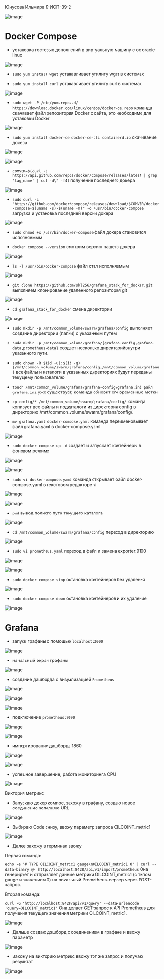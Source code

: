 Юнусова Ильмира К-ИСП-39-2

![image](https://github.com/user-attachments/assets/ad7966b5-9668-4f1a-a012-a092ae46f8b5)

# Docker Compose

- установка гостевых дополнений в виртуальную машину с ос oracle linux

![image](https://github.com/user-attachments/assets/11941d7f-206a-4075-84d7-e5c543a15e7f)

- `sudo yum install wget`  устанавливает утилиту wget в системах

- `sudo yum install curl` устанавливает утилиту curl в системах
  
![image](https://github.com/user-attachments/assets/3abce5f2-b4b4-4b96-8634-08d7203d739e)

- `sudo wget -P /etc/yum.repos.d/ https://download.docker.com/linux/centos/docker-ce.repo` команда скачивает файл репозитория Docker с сайта, это необходимо для установки Docker

![image](https://github.com/user-attachments/assets/3ada9db2-4b04-42aa-9918-3fb89de64c4f)

- `sudo yum install docker-ce docker-ce-cli containerd.io` скачивание докера

![image](https://github.com/user-attachments/assets/3648fad2-23d1-49c1-a0cd-15548bcb31e0)

![image](https://github.com/user-attachments/assets/4a738989-cd4c-4aff-b4ac-54eb27169af2)

- `COMVER=$(curl -s https://api.github.com/repos/docker/compose/releases/latest | grep 'tag_name' | cut -d\" -f4)` получение последнего докера

![image](https://github.com/user-attachments/assets/5448a9d2-1984-4be6-a3c2-8985c5d06079)

- `sudo curl -L "https://github.com/docker/compose/releases/download/$COMVER/docker-compose-$(uname -s)-$(uname -m)" -o /usr/bin/docker-compose` загрузка и установка последней версии докера

![image](https://github.com/user-attachments/assets/14f659fb-4c40-4b19-855d-cd1de7df4192)

- `sudo chmod +x /usr/bin/docker-compose` файл докера становится исполняемым

- `docker compose --version` смотрим версию нашего докера

![image](https://github.com/user-attachments/assets/6da0ceb9-c89f-4703-946d-5aacb10a7dc0)

- `ls -l /usr/bin/docker-compose` файл стал исполняемым

![image](https://github.com/user-attachments/assets/b0375637-91e6-400f-a232-67c8cb4fb1f0)

- `git clone https://github.com/skl256/grafana_stack_for_docker.git` 
выполняем клонирование удаленного репозитория git

![image](https://github.com/user-attachments/assets/5533cef0-7b0e-4583-b0f4-ee5e59ffb66c)

- `cd grafana_stack_for_docker` смена директории

![image](https://github.com/user-attachments/assets/cd2b0fb2-41ee-4d08-9c85-22f2fa3e7149)

- `sudo mkdir -p /mnt/common_volume/swarm/grafana/config` выполняет создание директории (папки) с указанным путем

- `sudo mkdir -p /mnt/common_volume/grafana/{grafana-config,grafana-data,prometheus-data}` создает несколько директорийвнутри указанного пути.

- `sudo chown -R $(id -u):$(id -g) {/mnt/common_volume/swarm/grafana/config,/mnt/common_volume/grafana}` все файлы и каталоги в указанных директориях будут переданы текущему пользователю

- `touch /mnt/common_volume/grafana/grafana-config/grafana.ini файл grafana.ini` уже существует, команда обновит его временные метки

- `cp config/* /mnt/common_volume/swarm/grafana/config/`  команда копирует все файлы и подкаталоги из директории config в директорию /mnt/common_volume/swarm/grafana/config/.

- `mv grafana.yaml docker-compose.yaml` команда переименовывает файл grafana.yaml в docker-compose.yaml

![image](https://github.com/user-attachments/assets/649ecfce-02bd-43e7-9031-6aba88363cb2)

- `sudo docker compose up -d` создает и запускает контейнеры в фоновом режиме

![image](https://github.com/user-attachments/assets/02ffdd8f-6593-4761-a836-740aa88400c8)

![image](https://github.com/user-attachments/assets/814735e3-2833-4508-823b-770346b3eef0)

- `sudo vi docker-compose.yaml` команда открывает файл docker-compose.yaml в текстовом редакторе vi

![image](https://github.com/user-attachments/assets/fb7054f6-2fc7-4187-a97b-78c9a01c1596)

![image](https://github.com/user-attachments/assets/ada7b72b-736d-46c7-bf85-4d78fc4e514b)

- `pwd` вывод полного пути текущего каталога

![image](https://github.com/user-attachments/assets/483cca99-97cb-436a-9d39-41495339e775)

- `cd /mnt/common_volume/swarm/grafana/config` переход в директорию

![image](https://github.com/user-attachments/assets/880035b7-4dcc-4ae5-95bc-34a14ffc36e1)

- `sudo vi prometheus.yaml` переход в файл и замена exporter:9100

![image](https://github.com/user-attachments/assets/0d793aba-461e-4568-838d-0ac313b8e991)

![image](https://github.com/user-attachments/assets/f72b0996-ec38-463f-a15a-433877cca221)

- `sudo docker compose stop` остановка контейнеров без удаления

![image](https://github.com/user-attachments/assets/d92c8952-1f2d-46e0-a6fc-8f7579dcb4a5)

- `sudo docker compose down` остановка контейнеров и их удаление

![image](https://github.com/user-attachments/assets/b43a6ec1-585e-41f3-a9c5-96336f30b69e)

# Grafana

- запуск графаны с помощью `localhost:3000`

![image](https://github.com/user-attachments/assets/d9521743-4239-4b08-a93b-54ed58c85e4c)

- начальный экран графаны

![image](https://github.com/user-attachments/assets/63fa903b-6bf9-4ea5-9300-25085d2e2666)

- создание дашборда с визуализацией `Prometheus`

![image](https://github.com/user-attachments/assets/ba188928-35ca-40db-b464-48f971b37311)

![image](https://github.com/user-attachments/assets/f90e1ab2-4455-4b19-be3d-3df8e78d4884)

![image](https://github.com/user-attachments/assets/22e49310-2017-4712-b594-94cd6480d110)

- подключение `prometheus:9090`

![image](https://github.com/user-attachments/assets/86068921-52c3-4f4b-b5f6-9f494b5a8963)

![image](https://github.com/user-attachments/assets/c77cc21c-fdee-47c4-b66e-ca5c3f9919c5)

- импортирование дашборда 1860

![image](https://github.com/user-attachments/assets/aeb89232-250a-4142-aa76-ea347e282b2d)

![image](https://github.com/user-attachments/assets/0d428fdd-fe99-4944-a48e-edde412cfc3b)

- успешное завершение, работа мониторинга CPU

![image](https://github.com/user-attachments/assets/892bf58d-6f20-442a-92c4-09b475512a4a)


Виктория метрикс

- Запускаю докер компос, захожу в графану, создаю новое соединение заполняю URL

![image](https://github.com/user-attachments/assets/302bd928-3b34-4e27-a976-49f37428f883)
 
- Выбираю Code  снизу, ввожу параметр запроса OILCOINT_metric1

![image](https://github.com/user-attachments/assets/9a7c01a5-332a-46c5-a909-a708566bb1dd)

- Далее захожу в терминал ввожу

Первая команда:

`echo -e "# TYPE OILCOINT_metric1 gauge\nOILCOINT_metric1 0" | curl --data-binary @- http://localhost:8428/api/v1/import/prometheus`
Она генерирует и отправляет данные метрики OILCOINT_metric1 (с типом gauge и значением 0) на локальный Prometheus-сервер через POST-запрос.

Вторая команда:

`curl -G 'http://localhost:8428/api/v1/query' --data-urlencode 'query=OILCOINT_metric1'`
Она делает GET-запрос к API Prometheus для получения текущего значения метрики OILCOINT_metric1.

![image](https://github.com/user-attachments/assets/53462c88-a9da-486c-8522-112bbe911697)

- Дальше создаю дэшборд с соединением в графане и ввожу параметр

![image](https://github.com/user-attachments/assets/f5b5bca8-1ae6-40ce-bc1f-998bdb5c4fb7)

- Захожу на викторию метрикс ввожу тот же запрос и получаю результат

![image](https://github.com/user-attachments/assets/105a8835-0070-45b4-9bbb-a907f0da651f)


 

